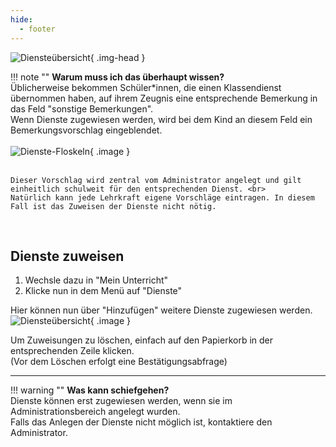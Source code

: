 ```yaml
---
hide:
  - footer
---
```



![Diensteübersicht](../../img/02_Schritt_für_Schritt/dienste.png){ .img-head }

!!! note ""
    **Warum muss ich das überhaupt wissen?**<br>
    Üblicherweise bekommen Schüler*innen, die einen Klassendienst übernommen haben, auf ihrem Zeugnis eine entsprechende Bemerkung in das Feld "sonstige Bemerkungen". <br>
    Wenn Dienste zugewiesen werden, wird bei dem Kind an diesem Feld ein Bemerkungsvorschlag eingeblendet.
    <br><br>
    ![Dienste-Floskeln](../../img/02_Schritt_für_Schritt/dienste_floskeln.gif){ .image }
    <br><br>

    Dieser Vorschlag wird zentral vom Administrator angelegt und gilt einheitlich schulweit für den entsprechenden Dienst. <br>
    Natürlich kann jede Lehrkraft eigene Vorschläge eintragen. In diesem Fall ist das Zuweisen der Dienste nicht nötig. 
<br>

## Dienste zuweisen

1. Wechsle dazu in "Mein Unterricht" <br>
2. Klicke nun in dem Menü auf "Dienste"<br>

Hier können nun über "Hinzufügen" weitere Dienste zugewiesen werden. <br>
![Diensteübersicht](../../img/02_Schritt_für_Schritt/dienste_zuweisen.png){ .image }

Um Zuweisungen zu löschen, einfach auf den Papierkorb in der entsprechenden Zeile klicken. <br>
(Vor dem Löschen erfolgt eine Bestätigungsabfrage)

<hr>

!!! warning ""
    **Was kann schiefgehen?** <br>
    Dienste können erst zugewiesen werden, wenn sie im Administrationsbereich angelegt wurden. <br>
    Falls das Anlegen der Dienste nicht möglich ist, kontaktiere den Administrator.